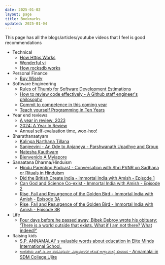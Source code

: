 ```yaml
---
date: 2025-01-02
layout: page
title: Bookmarks
updated: 2025-01-04
---
```


This page has all the blogs/articles/youtube videos that I feel is good recommendations

- Technical
	- [How Https Works](https://howhttps.works/)
	- [Wonderful vi](https://world.hey.com/dhh/wonderful-vi-a1d034d3)
	- [How rocksdb works](https://artem.krylysov.com/blog/2023/04/19/how-rocksdb-works/)
- Personal Finance
	- [Buy Wisely](https://stephango.com/buy-wisely)
- Software Engineering
	- [Rules of Thumb for Software Development Estimations](https://vadimkravcenko.com/shorts/project-estimates/)
	- [How to review code effectively - A Github staff engineer's philosophy](https://github.blog/developer-skills/github/how-to-review-code-effectively-a-github-staff-engineers-philosophy/)
	- [Commit to competence in this coming year](https://world.hey.com/dhh/commit-to-competence-in-this-coming-year-feb7d7c5)
	- [Teach yourself Programming in Ten Years](https://norvig.com/21-days.html)
- Year end reviews
	- [A year in review: 2023](https://hamvocke.com/blog/2023-in-review/) 
	- [2024: A Year In Review](https://mrkaran.dev/posts/2024/)
	- [Annual self-evaluation time, woo-hoo!](https://blog.plover.com/misc/evaluation.html)
- Bharathanaatyam
	- [Kalinga Narthana Tillana](https://www.youtube.com/watch?v=qX9gtFrXMfQ)
	- [Sanjeevini - An Ode to Anjaneya - Parshwanath Upadhye and Group](https://www.youtube.com/watch?v=r5B1Mdb5RRk)
	- [Natesha Kauthvam](https://www.youtube.com/watch?v=4bVcEEg28DM)
	- [Bienvenido A Mylapore](https://www.youtube.com/watch?v=ixApYrL_RD0)
- Sanaatana Dharma/Hinduism
	- [Hindu Parenting Podcast - Conversation with Shri PVNR on Sadhana or Rituals in Hinduism](https://youtu.be/QT4bncRAJAg?si=2PQosHEh5Jz0cbI0)
	- [Did the British Create India - Immortal India with Amish - Episode 1](https://www.youtube.com/watch?v=mOZrSTGX8zk) 
	- [Can God and Science Co-exist  - Immortal India with Amish - Episode 2](https://www.youtube.com/watch?v=niZWK3p73zk) 
	- [Rise, Fall and Resurgence of the Golden Bird - Immortal India with Amish - Episode 3A](https://www.youtube.com/watch?v=E3js96VdYIE) 
	- [Rise, Fall and Resurgence of the Golden Bird - Immortal India with Amish - Episode 3B](https://www.youtube.com/watch?v=OgGGf3tGX7w) 
- Life
	- [Four days before he passed away, Bibek Debroy wrote his obituary: ‘There is a world outside that exists. What if I am not there? What indeed?’](https://indianexpress.com/article/opinion/columns/bibek-debroy-death-obituary-9648221/)
- Raising kids
	- [S.P. ANNAMALAI' s valuable words about education in Elite Minds International School.](https://www.youtube.com/watch?v=Sg558D0TTVw)
	- [ಉಜಿರೆಯ ಎಸ್.ಡಿ.ಎಂ ಪದವಿಪೂರ್ವ ವಿದ್ಯಾರ್ಥಿಗಳ ಜೊತೆ ಅಣ್ಣಾಮಲೈ ಸಂವಾದ - Annamalai in SDM College Ujire](https://www.youtube.com/watch?v=Z0H8xKzIK18)